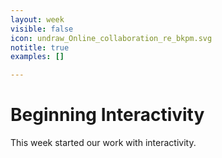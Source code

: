 ```yaml
---
layout: week
visible: false
icon: undraw_Online_collaboration_re_bkpm.svg
notitle: true
examples: []

---
```


# Beginning Interactivity

This week started our work with interactivity.
